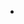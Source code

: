 
* <script src="break.js">
* <script src="break.min.js">
	
Exemple:
-------------------------------------------------
```js
var req = new BreakRequest("https://echo.websocket.org"); //BREAK AUTOMATICALLY SET THE URL ON 'wss://echo.websocket.org'
//req.responseType = "json";
req.on('message', function(msg){
  console.log(msg.data);
});
req.on('error', function(e){
  console.error(e);
});
req.on('close', function(e){
  console.warn("Server closed ! : "+e);
});
req.on('open', function(response){
	if(response){
		console.info(response); //JSON
	}
	req.send('Connection effectued');
});
//req.listen(3000);
req.connect();
```

# How to Use:

Define the variable without launching the query:

```js
var request = new BreakRequest("url");
request.on(type, function(){}); //SEE 'https://github.com/YoannCHB/Break#support--all'
```

How to know if the connection is ok ?

```js
request.on('open', function(response){
  console.log(response);
});
```
Send:
```js
request.on('open', function(response){
  request.send("I m connected");
});
```

Launch the connection:

```js
request.connect("new url || auto setup to the default url");
```

## Extensions:

```js
req.type //RETRUN THE TYPE OF REQUEST USED
req.json //RETURN THE RESPONSE IN JSON 
req.url //RETURN THE URL
req.response //RETURN THE RESPONSE
req.send //SEND MATHOD OR POST METHOD
req.connected //RETURN THE STATUS
req.error //RETURN THE STATUS
req.correctURL //RETURN CORRIGED URL
req.listen //FUNCTION TO SET A PORT (example: https://localhost:3000)
req.method //ALWAYS RETURN 'GET'
req.responseType //SET THE RESPONSE TYPE
req.headerMap //GET ALL THE HEADERS
req.writeHead //SET THE HEADERS
req.ext //SET THE EXTENSION - FOR EXAMPLE "www.google.com" --> req.ext('com');
```
